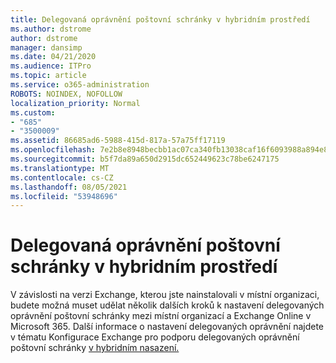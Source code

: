```yaml
---
title: Delegovaná oprávnění poštovní schránky v hybridním prostředí
ms.author: dstrome
author: dstrome
manager: dansimp
ms.date: 04/21/2020
ms.audience: ITPro
ms.topic: article
ms.service: o365-administration
ROBOTS: NOINDEX, NOFOLLOW
localization_priority: Normal
ms.custom:
- "685"
- "3500009"
ms.assetid: 86685ad6-5988-415d-817a-57a75ff17119
ms.openlocfilehash: 7e2b8e8948becbb1ac07ca340fb13038caf16f6093988a894e85e0cefb8a64a4
ms.sourcegitcommit: b5f7da89a650d2915dc652449623c78be6247175
ms.translationtype: MT
ms.contentlocale: cs-CZ
ms.lasthandoff: 08/05/2021
ms.locfileid: "53948696"
---
```

# <a name="delegated-mailbox-permissions-in-a-hybrid-environment"></a>Delegovaná oprávnění poštovní schránky v hybridním prostředí

V závislosti na verzi Exchange, kterou jste nainstalovali v místní organizaci, budete možná muset udělat několik dalších kroků k nastavení delegovaných oprávnění poštovní schránky mezi místní organizací a Exchange Online v Microsoft 365. Další informace o nastavení delegovaných oprávnění najdete v tématu Konfigurace Exchange pro podporu delegovaných oprávnění poštovní schránky [v hybridním nasazení.](https://technet.microsoft.com/library/mt784505%28v=exchg.150%29.aspx)
  